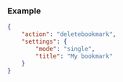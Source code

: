 ### Example

```json
{
    "action": "deletebookmark",
    "settings": {
        "mode": "single",
        "title": "My bookmark"
    }
}
```
